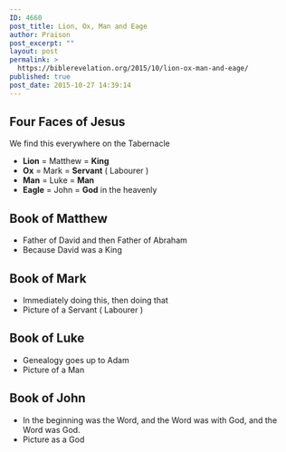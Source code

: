 ```yaml
---
ID: 4660
post_title: Lion, Ox, Man and Eage
author: Praison
post_excerpt: ""
layout: post
permalink: >
  https://biblerevelation.org/2015/10/lion-ox-man-and-eage/
published: true
post_date: 2015-10-27 14:39:14
---
```

<h2><strong>Four Faces of Jesus</strong></h2>
We find this everywhere on the Tabernacle
<ul>
	<li><strong>Lion</strong> = Matthew = <strong>King</strong></li>
	<li><strong>Ox</strong> = Mark = <strong>Servant</strong> ( Labourer )</li>
	<li><strong>Man</strong> = Luke = <strong>Man</strong></li>
	<li><strong>Eagle</strong> = John = <strong>God</strong> in the heavenly</li>
</ul>
<h2><strong>Book of Matthew</strong></h2>
<ul>
	<li>Father of David and then Father of Abraham</li>
	<li>Because David was a King</li>
</ul>
<h2><strong>Book of Mark</strong></h2>
<ul>
	<li>Immediately doing this, then doing that</li>
	<li>Picture of a Servant ( Labourer )</li>
</ul>
<h2><strong>Book of Luke</strong></h2>
<ul>
	<li>Genealogy goes up to Adam</li>
	<li>Picture of a Man</li>
</ul>
<h2><strong>Book of John</strong></h2>
<ul>
	<li>In the beginning was the Word, and the Word was with God, and the Word was God.</li>
	<li>Picture as a God</li>
</ul>
&nbsp;